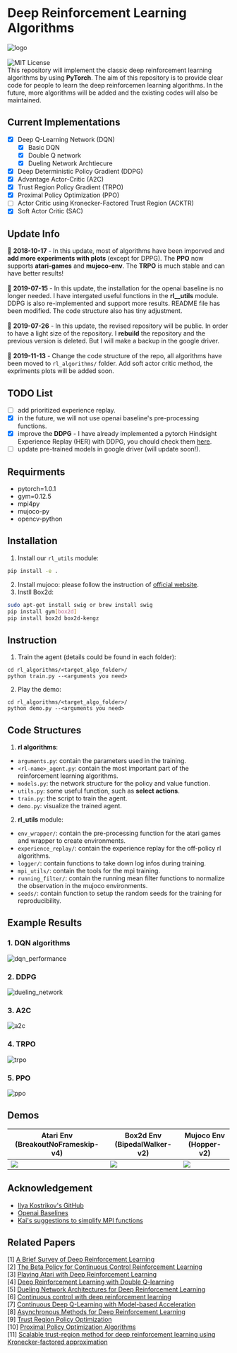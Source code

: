 # Deep Reinforcement Learning Algorithms
![logo](figures/logo.png)  
&nbsp;  
![MIT License](https://img.shields.io/badge/license-MIT-blue.svg)  
This repository will implement the classic deep reinforcement learning algorithms by using **PyTorch**. The aim of this repository is to provide clear code for people to learn the deep reinforcemen learning algorithms. In the future, more algorithms will be added and the existing codes will also be maintained. 
## Current Implementations 
- [x] Deep Q-Learning Network (DQN)
    - [x] Basic DQN
    - [x] Double Q network
    - [x] Dueling Network Archtiecure
- [x] Deep Deterministic Policy Gradient (DDPG)
- [x] Advantage Actor-Critic (A2C)
- [x] Trust Region Policy Gradient (TRPO)
- [x] Proximal Policy Optimization (PPO)
- [ ] Actor Critic using Kronecker-Factored Trust Region (ACKTR)
- [x] Soft Actor Critic (SAC)
## Update Info
:triangular_flag_on_post: **2018-10-17** - In this update, most of algorithms have been imporved and **add more experiments with plots** (except for DPPG). The **PPO** now supports **atari-games** and **mujoco-env**. The **TRPO** is much stable and can have better results!  
&nbsp;  
:triangular_flag_on_post: **2019-07-15** - In this update, the installation for the openai baseline is no longer needed. I have intergated useful functions in the **rl__utils** module. DDPG is also re-implemented and support more results. README file has been modified. The code structure also has tiny adjustment.  
&nbsp;  
:triangular_flag_on_post: **2019-07-26** - In this update, the revised repository will be public. In order to have a light size of the repository. I **rebuild** the repository and the previous version is deleted. But I will make a backup in the google driver.  
&nbsp;  
:triangular_flag_on_post: **2019-11-13** - Change the code structure of the repo, all algorithms have been moved to `rl_algorithms/` folder. Add soft actor critic method, the expriments plots will be added soon.
## TODO List
- [ ] add prioritized experience replay.
- [x] in the future, we will not use openai baseline's pre-processing functions.
- [x] improve the **DDPG** - I have already implemented a pytorch Hindsight Experience Replay (HER) with DDPG, you chould check them [here](https://github.com/TianhongDai/hindsight-experience-replay).
- [ ] update pre-trained models in google driver (will update soon!).
## Requirments
- pytorch=1.0.1
- gym=0.12.5
- mpi4py
- mujoco-py
- opencv-python
## Installation
1. Install our `rl_utils` module:
```bash
pip install -e .
```
2. Install mujoco: please follow the instruction of [official website](https://github.com/openai/mujoco-py).
3. Instll Box2d:
```bash
sudo apt-get install swig or brew install swig
pip install gym[box2d]
pip install box2d box2d-kengz
```
## Instruction
1. Train the agent (details could be found in each folder):
```
cd rl_algorithms/<target_algo_folder>/
python train.py --<arguments you need>
```
2. Play the demo:
```
cd rl_algorithms/<target_algo_folder>/
python demo.py --<arguments you need>
```
## Code Structures
1. **rl algorithms**:
 - `arguments.py`: contain the parameters used in the training.
 - `<rl-name>_agent.py`: contain the most important part of the reinforcement learning algorithms.
 - `models.py`: the network structure for the policy and value function.
 - `utils.py`: some useful function, such as **select actions**.
 - `train.py`: the script to train the agent.
 - `demo.py`: visualize the trained agent.
2. **rl_utils** module:
 - `env_wrapper/`: contain the pre-processing function for the atari games and wrapper to create environments.
 - `experience_replay/`: contain the experience replay for the off-policy rl algorithms.
 - `logger/`: contain functions to take down log infos during training.
 - `mpi_utils/`: contain the tools for the mpi training.
 - `running_filter/`: contain the running mean filter functions to normalize the observation in the mujoco environments.
 - `seeds/`: contain function to setup the random seeds for the training for reproducibility.
## Example Results
### 1. DQN algorithms
![dqn_performance](figures/01_dqn.png)
### 2. DDPG 
![dueling_network](figures/02_ddpg.png)
### 3. A2C
![a2c](figures/03_a2c.png)
### 4. TRPO
![trpo](figures/04_trpo.png)
### 5. PPO
![ppo](figures/05_ppo.png)

## Demos
Atari Env (BreakoutNoFrameskip-v4)| Box2d Env (BipedalWalker-v2)| Mujoco Env (Hopper-v2)
-----------------------|-----------------------|-----------------------|
![](figures/breakout.gif)| ![](figures/bipedal.gif)| ![](figures/hopper.gif)
## Acknowledgement
- [Ilya Kostrikov's GitHub](https://github.com/ikostrikov)
- [Openai Baselines](https://github.com/openai/baselines)
- [Kai's suggestions to simplify MPI functions](https://github.com/Kaixhin)

## Related Papers
[1] [A Brief Survey of Deep Reinforcement Learning](https://arxiv.org/abs/1708.05866)  
[2] [The Beta Policy for Continuous Control Reinforcement Learning](https://www.ri.cmu.edu/wp-content/uploads/2017/06/thesis-Chou.pdf)  
[3] [Playing Atari with Deep Reinforcement Learning](https://www.cs.toronto.edu/~vmnih/docs/dqn.pdf)  
[4] [Deep Reinforcement Learning with Double Q-learning](https://arxiv.org/abs/1509.06461)  
[5] [Dueling Network Architectures for Deep Reinforcement Learning](https://arxiv.org/abs/1511.06581)  
[6] [Continuous control with deep reinforcement learning](https://arxiv.org/abs/1509.02971)  
[7] [Continuous Deep Q-Learning with Model-based Acceleration](https://arxiv.org/abs/1603.00748)  
[8] [Asynchronous Methods for Deep Reinforcement Learning](https://arxiv.org/abs/1602.01783)  
[9] [Trust Region Policy Optimization](https://arxiv.org/abs/1502.05477)  
[10] [Proximal Policy Optimization Algorithms](https://arxiv.org/abs/1707.06347)  
[11] [Scalable trust-region method for deep reinforcement learning using Kronecker-factored approximation](https://arxiv.org/abs/1708.05144)  
